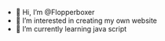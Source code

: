 - 👋 Hi, I’m @Flopperboxer
- 👀 I’m interested in creating my own website
- 🌱 I’m currently learning java script


<!---
Flopperboxer/Flopperboxer is a ✨ special ✨ repository because its `README.md` (this file) appears on your GitHub profile.
You can click the Preview link to take a look at your changes.
--->
